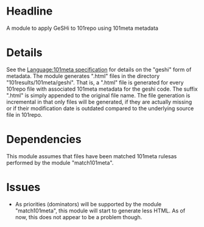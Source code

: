 # Headline

A module to apply GeSHi to 101repo using 101meta metadata

# Details

See the [Language:101meta specification](http://101companies.org/index.php/Language:101meta) for details on the "geshi" form of metadata. The module generates ".html" files in the directory "101results/101meta/geshi". That is, a ".html" file is generated for every 101repo file with associated 101meta metadata for the geshi code. The suffix ".html" is simply appended to the original file name. The file generation is incremental in that only files will be generated, if they are actually missing or if their modification date is outdated compared to the underlying source file in 101repo.

# Dependencies

This module assumes that files have been matched 101meta rulesas performed by the module "match101meta".

# Issues 

* As priorities (dominators) will be supported by the module "match101meta", this module will start to generate less HTML. As of now, this does not appear to be a problem though.
